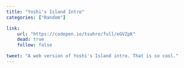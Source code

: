 ```yaml
---
title: "Yoshi's Island Intro"
categories: ["Random"]

link:
    url: "https://codepen.io/tsuhre/full/eGVZpK"
    dead: true
    follow: false

tweet: "A web version of Yoshi's Island intro. That is so cool."
---
```

